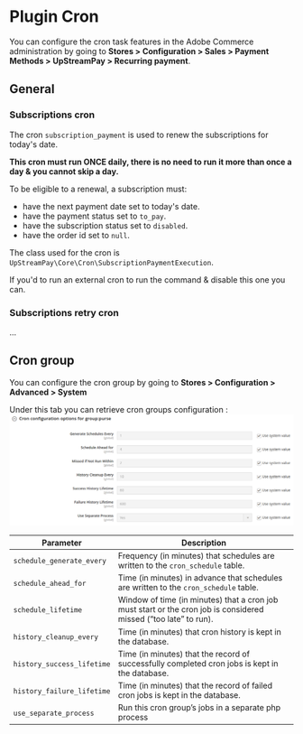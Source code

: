# Plugin Cron

You can configure the cron task features in the Adobe Commerce administration by going to **Stores > Configuration > Sales > Payment Methods > UpStreamPay > Recurring payment**.

## General

### Subscriptions cron
The cron `subscription_payment` is used to renew the subscriptions for today's date.

**This cron must run ONCE daily, there is no need to run it more than once a day & you cannot skip a day.**

To be eligible to a renewal, a subscription must:
- have the next payment date set to today's date.
- have the payment status set to `to_pay`.
- have the subscription status set to `disabled`.
- have the order id set to `null`.

The class used for the cron is `UpStreamPay\Core\Cron\SubscriptionPaymentExecution`.

If you'd to run an external cron to run the command & disable this one you can.

### Subscriptions retry cron
...

## Cron group

You can configure the cron group by going to **Stores > Configuration > Advanced > System**

Under this tab you can retrieve cron groups configuration :
![CRON_GROUP](images/04-01.png)

| Parameter                  | Description                                                                                                      |
|----------------------------|------------------------------------------------------------------------------------------------------------------|
| `schedule_generate_every`  | Frequency (in minutes) that schedules are written to the `cron_schedule` table.                                  |
| `schedule_ahead_for`       | Time (in minutes) in advance that schedules are written to the `cron_schedule` table.                            |
| `schedule_lifetime`        | Window of time (in minutes) that a cron job must start or the cron job is considered missed (“too late” to run). |
| `history_cleanup_every`    | Time (in minutes) that cron history is kept in the database.                                                     |
| `history_success_lifetime` | Time (in minutes) that the record of successfully completed cron jobs is kept in the database.                   |
| `history_failure_lifetime` | Time (in minutes) that the record of failed cron jobs is kept in the database.                                   |
| `use_separate_process`     | Run this cron group’s jobs in a separate php process                                                             |

